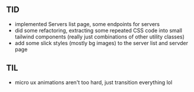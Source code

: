 ## TID
* implemented Servers list page, some endpoints for servers
* did some refactoring, extracting some repeated CSS code into small tailwind
  components (really just combinations of other utility classes)
* add some slick styles (mostly bg images) to the server list and servder page

## TIL
* micro ux animations aren't too hard, just transition everything lol
